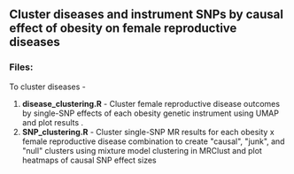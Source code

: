 ## Cluster diseases and instrument SNPs by causal effect of obesity on female reproductive diseases

### Files:
To cluster diseases -
1. **disease_clustering.R** - Cluster female reproductive disease outcomes by single-SNP effects of each obesity genetic instrument using UMAP and plot results .
2. **SNP_clustering.R** - Cluster single-SNP MR results for each obesity x female reproductive disease combination to create "causal", "junk", and "null" clusters using mixture model clustering in MRClust and plot heatmaps of causal SNP effect sizes 
